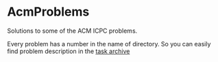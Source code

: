 # AcmProblems

Solutions to some of the ACM ICPC problems.

Every problem has a number in the name of directory. So you can easily find problem description in the [task archive](http://acm.timus.ru/problemset.aspx?space=1&page=all)